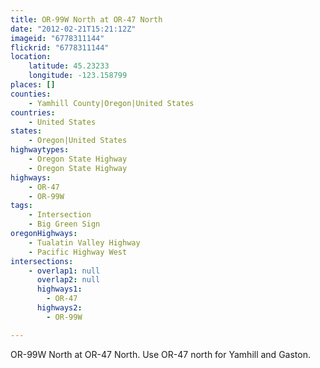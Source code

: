 ```yaml
---
title: OR-99W North at OR-47 North
date: "2012-02-21T15:21:12Z"
imageid: "6778311144"
flickrid: "6778311144"
location:
    latitude: 45.23233
    longitude: -123.158799
places: []
counties:
    - Yamhill County|Oregon|United States
countries:
    - United States
states:
    - Oregon|United States
highwaytypes:
    - Oregon State Highway
    - Oregon State Highway
highways:
    - OR-47
    - OR-99W
tags:
    - Intersection
    - Big Green Sign
oregonHighways:
    - Tualatin Valley Highway
    - Pacific Highway West
intersections:
    - overlap1: null
      overlap2: null
      highways1:
        - OR-47
      highways2:
        - OR-99W

---
```

OR-99W North at OR-47 North.  Use OR-47 north for Yamhill and Gaston.